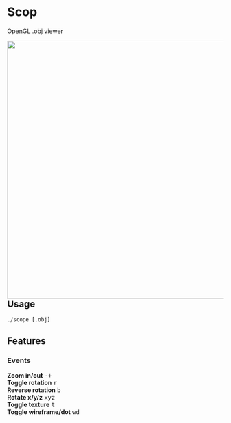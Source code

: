 # Scop

OpenGL .obj viewer

<a href="url"><img src="https://github.com/shvrese/scop_final/blob/master/screens/cap1.png" align="left" height="600" ></a>

## Usage

`./scope [.obj]`

## Features

### Events
**Zoom in/out**    <kbd>-</kbd><kbd>+</kbd><br>
**Toggle rotation** <kbd>r</kbd><br>
**Reverse rotation** <kbd>b</kbd><br>
**Rotate x/y/z** <kbd>x</kbd><kbd>y</kbd><kbd>z</kbd><br>
**Toggle texture** <kbd>t</kbd><br>
**Toggle wireframe/dot** <kbd>w</kbd><kbd>d</kbd><br>
